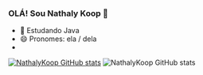 ### OLÁ! Sou Nathaly Koop 👋

- 🌱 Estudando Java 
- 😄 Pronomes: ela / dela
- </div>
[![NathalyKoop GitHub stats](https://github-readme-stats.vercel.app/api?username=NathalyKoop)](https://github.com/NathalyKoop/github-readme-stats)
 ![NathalyKoop GitHub stats](https://github-readme-stats.vercel.app/api?username=NathalyKoopa&show=reviews,discussions_started,discussions_answered,prs_merged,prs_merged_percentage)
